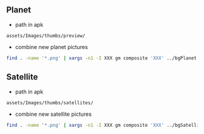 
## Planet

- path in apk
```
assets/Images/thumbs/preview/
```
- combine new planet pictures
```bash
find . -name '*.png' | xargs -n1 -I XXX gm composite 'XXX' ../bgPlanet.png 'output/XXX'
```

## Satellite

- path in apk
```
assets/Images/thumbs/satellites/
```
- combine new satellite pictures

```bash
find . -name '*.png' | xargs -n1 -I XXX gm composite 'XXX' ../bgSatellite.png 'output/XXX'
```
